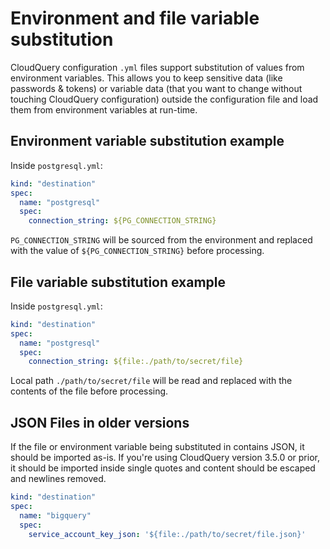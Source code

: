 # Environment and file variable substitution

CloudQuery configuration `.yml` files support substitution of values
from environment variables. This allows you to keep sensitive data (like passwords & tokens) or variable data (that you want to change without touching CloudQuery configuration) outside the configuration file and load them from environment variables at run-time.

## Environment variable substitution example

Inside `postgresql.yml`:

```yaml copy
kind: "destination"
spec:
  name: "postgresql"
  spec:
    connection_string: ${PG_CONNECTION_STRING}
```

`PG_CONNECTION_STRING` will be sourced from the environment and replaced with the value of `${PG_CONNECTION_STRING}` before processing.

## File variable substitution example

Inside `postgresql.yml`:

```yaml copy
kind: "destination"
spec:
  name: "postgresql"
  spec:
    connection_string: ${file:./path/to/secret/file}
```

Local path `./path/to/secret/file` will be read and replaced with the contents of the file before processing.

## JSON Files in older versions

If the file or environment variable being substituted in contains JSON, it should be imported as-is. If you're using CloudQuery version 3.5.0 or prior, it should be imported inside single quotes and content should be escaped and newlines removed.

```yaml copy
kind: "destination"
spec:
  name: "bigquery"
  spec:
    service_account_key_json: '${file:./path/to/secret/file.json}'
```
